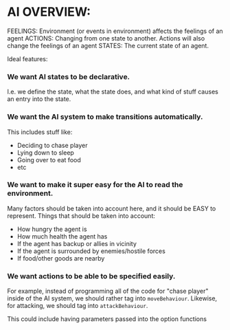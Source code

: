 

# AI OVERVIEW:

FEELINGS:
Environment (or events in environment) affects the feelings of an agent
ACTIONS:
Changing from one state to another.
Actions will also change the feelings of an agent
STATES:
The current state of an agent.




Ideal features:

### We want AI states to be **declarative.**
I.e. we define the state, what the state does,
and what kind of stuff causes an entry into the state.


### We want the AI system to make transitions automatically.
This includes stuff like:
- Deciding to chase player
- Lying down to sleep
- Going over to eat food
- etc


### We want to make it super easy for the AI to read the environment.
Many factors should be taken into account here, and it should be EASY to represent.
Things that should be taken into account:
- How hungry the agent is
- How much health the agent has
- If the agent has backup or allies in vicinity
- If the agent is surrounded by enemies/hostile forces
- If food/other goods are nearby


### We want actions to be able to be specified easily.
For example, instead of programming all of the code for "chase player"
inside of the AI system, we should rather tag into `moveBehaviour`.
Likewise, for attacking, we should tag into `attackBehaviour`.

This could include having parameters passed into the option functions



